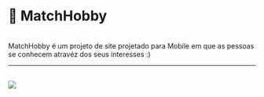 # 💙 MatchHobby
<br>
MatchHobby é um projeto de site projetado para Mobile em que as pessoas se conhecem atravéz dos seus interesses :)
<br>
<hr>
<br>
<img src="/">
